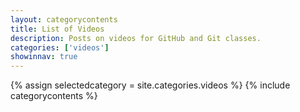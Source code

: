 ```yaml
---
layout: categorycontents
title: List of Videos
description: Posts on videos for GitHub and Git classes.
categories: ['videos']
showinnav: true
---
```


{% assign selectedcategory = site.categories.videos %}
{% include categorycontents %}
